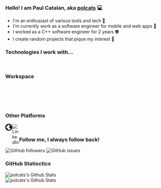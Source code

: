 ###  Hello! I am Paul Catalan, aka [polcats][website] :computer:
- I'm an enthusiast of various tools and tech :wrench:
- I'm currently work as a software engineer for mobile and web apps :iphone: 
- I worked as a C++ software engineer for 2 years :alien: 
- I create random projects that pique my interest :art:

### Technologies I work with...
<p>
<img alt="" src="https://img.shields.io/badge/C++%20-%2300599C.svg?&style=flat-square&logo=c%2B%2B&logoColor=white" />
<img alt="" src="https://img.shields.io/badge/Python%20-%2314354C.svg?&style=flat-square&logo=python&logoColor=white" />
<img alt="" src="https://img.shields.io/badge/Java-%23ED8B00.svg?&style=flat-square&logo=java&logoColor=white" />
<img alt="" src="https://img.shields.io/badge/JavaScript-%23F7DF1E.svg?&style=flat-square&logo=javascript&logoColor=black" />
<img alt="" src="https://img.shields.io/badge/TypeScript%20-%23007ACC.svg?&style=flat-square&logo=typescript&logoColor=white" />
<img alt="" src="https://img.shields.io/badge/HTML5-%23E34F26.svg?&style=flat-square&logo=html5&logoColor=white" />
<img alt="" src="https://img.shields.io/badge/CSS3-%231572B6.svg?&style=flat-square&logo=css3&logoColor=white" />
<img alt="" src="https://img.shields.io/badge/Sass-%23CC6699.svg?&style=flat-square&logo=sass&logoColor=white" />


<img alt="" src="https://img.shields.io/badge/Expo%20-%2320232a.svg?&style=flat-square&logo=expo&logoColor=%23FFFFFF" />
<img alt="" src="https://img.shields.io/badge/React%20-%2320232a.svg?&style=flat-square&logo=react&logoColor=%2361DAFB" />
<img alt="" src="https://img.shields.io/badge/React_Native%20-%2320232a.svg?&style=flat-square&logo=react&logoColor=%2361DAFB" />
<img alt="" src="https://img.shields.io/badge/Android_Studio%20-%233DDC84.svg?&style=flat-square&logo=android%20studio&logoColor=%23000000" />


<img alt="" src="https://img.shields.io/badge/NodeJS%20-%23339933.svg?&style=flat-square&logo=node.js&logoColor=%23FFFFFF" />
<img alt="" src="https://img.shields.io/badge/Nodemon%20-%2376D04B.svg?&style=flat-square&logo=nodemon&logoColor=%23000000" />
<img alt="" src="https://img.shields.io/badge/Mongo_DB%20-%2347A248.svg?&style=flat-square&logo=mongodb&logoColor=%23FFFFFF" />
<img alt="" src="https://img.shields.io/badge/ExpressJS%20-%23404d59.svg?&style=flat-square&logoColor=%23FFFFFF" />
<img alt="" src="https://img.shields.io/badge/JWT%20-%23000000.svg?&style=flat-square&logo=json%20web%20tokens&logoColor=%23FFFFFF" />


<img alt="" src="https://img.shields.io/badge/VS_Code%20-%23007ACC.svg?&style=flat-square&logo=visual%20studio%20code&logoColor=%23FFFFFF" />
<img alt="" src="https://img.shields.io/badge/Sublime%20-%23FF9800.svg?&style=flat-square&logo=sublime%20text&logoColor=%23FFFFFF" />
<img alt="" src="https://img.shields.io/badge/Git%20-%23F05032.svg?&style=flat-square&logo=git&logoColor=%23FFFFFF" />
<img alt="" src="https://img.shields.io/badge/GitLab%20-%23FCA121.svg?&style=flat-square&logo=gitlab&logoColor=%23FFFFFF" />
<img alt="" src="https://img.shields.io/badge/GitHub%20-%23181717.svg?&style=flat-square&logo=github&logoColor=%23FFFFFF" />

</p>

### Workspace
<p>
<img alt="" src="https://img.shields.io/badge/Nvidia-GTX_1660_TI-%2376B900.svg?&style=flat-square&logo=nvidia&logoColor=white" />
<img alt="" src="https://img.shields.io/badge/AMD-Ryzen%205%202600-%23ED1C24.svg?&style=flat-square&logo=amd&logoColor=white" />
<img alt="" src="https://img.shields.io/badge/Windows%20-%230078D6.svg?&style=flat-square&logo=windows&logoColor=%23FFFFFF" />
<img alt="" src="https://img.shields.io/badge/Ubuntu%20-%23E95420.svg?&style=flat-square&logo=ubuntu&logoColor=%23FFFFFF" />
</p>

<br><br>

### Other Platforms
[<img align="left" alt="polcats.tech" width="22px" src="https://raw.githubusercontent.com/iconic/open-iconic/master/svg/globe.svg" />][website]
[<img align="left" alt="LinkedIn" width="22px" src="https://cdn.jsdelivr.net/npm/simple-icons@v3/icons/linkedin.svg" />][linkedin]
<br>
### Follow me, I always follow back!
![GitHub followers](https://img.shields.io/github/followers/polcats?style=for-the-badge)
![GitHub issues](https://img.shields.io/github/issues-raw/polcats/FollowBackChecker?label=Followback%20Updates&style=for-the-badge)

### GitHub Statisctics
<img align="left" alt="polcats's Github Stats" width="435px" src="https://github-readme-stats.vercel.app/api?username=polcats&show_icons=true&hide_border=true&count_private=true&theme=dark" /> <img align="left" alt="polcats's Github Stats" src="https://github-readme-stats.vercel.app/api/top-langs/?username=polcats&layout=compact" />

[website]: https://www.polcats.tech
[linkedin]: https://www.linkedin.com/in/polcats/
[blank]: #
